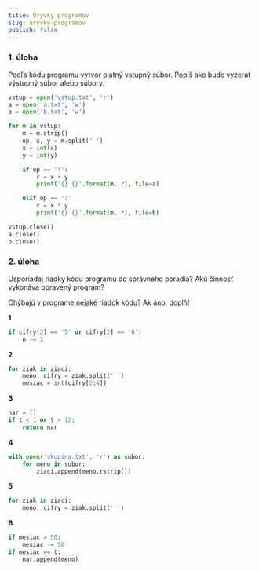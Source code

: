 ```yaml
---
title: Úryvky programov
slug: uryvky-programov
publish: false
---
```


### 1. úloha
Podľa kódu programu vytvor platný vstupný súbor. Popíš ako bude vyzerať výstupný súbor alebo súbory.

```python
vstup = open('vstup.txt', 'r')
a = open('a.txt', 'w')
b = open('b.txt', 'w')

for m in vstup:
    m = m.strip()
    op, x, y = m.split(' ')
    x = int(x)
    y = int(y)

    if op == '!':
        r = x + y
        print('{} {}'.format(m, r), file=a)

    elif op == '?'
        r = x * y
        print('{} {}'.format(m, r), file=b)

vstup.close()
a.close()
b.close()
```

### 2. úloha
Usporiadaj riadky kódu programu do správneho poradia? Akú činnosť vykonáva opravený program?

Chýbajú v programe nejaké riadok kódu? Ak áno, doplň!

**1**
```python
if cifry[2] == '5' or cifry[2] == '6':
    n += 1
```

**2**
```python
for ziak in ziaci:
    meno, cifry = ziak.split(' ')
    mesiac = int(cifry[2:4])
```

**3**
```python
nar = []
if t < 1 or t > 12:
    return nar
```

**4**
```python
with open('skupina.txt', 'r') as subor:
    for meno in subor:
        ziaci.append(meno.rstrip())
```

**5**
```python
for ziak in ziaci:
    meno, cifry = ziak.split(' ')
```

**6**
```python
if mesiac > 50:
    mesiac -= 50
if mesiac == t:
    nar.append(meno)
```
